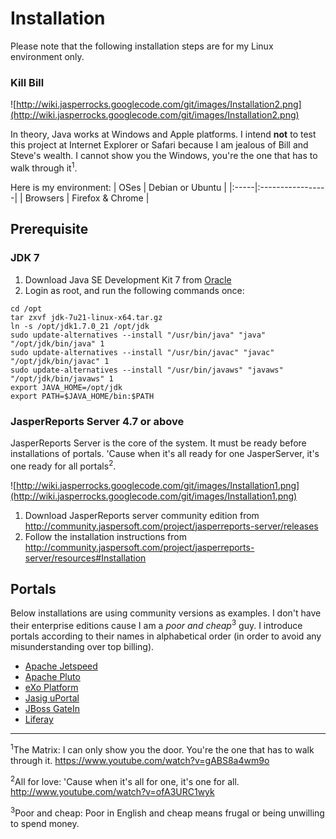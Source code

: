 # Installation #
Please note that the following installation steps are for my Linux environment only.


### Kill Bill ###
![http://wiki.jasperrocks.googlecode.com/git/images/Installation2.png](http://wiki.jasperrocks.googlecode.com/git/images/Installation2.png)

In theory, Java works at Windows and Apple platforms. I intend **not** to test this project at Internet Explorer or Safari because I am jealous of Bill and Steve's wealth. I cannot show you the Windows,  you're the one that has to walk through it<sup>1</sup>.

Here is my environment:
| OSes | Debian or Ubuntu |
|:-----|:-----------------|
| Browsers | Firefox & Chrome |

## Prerequisite ##
### JDK 7 ###
  1. Download Java SE Development Kit 7 from [Oracle](http://www.oracle.com/technetwork/java/javase/downloads/index.html)
  1. Login as root, and run the following commands once:
```
cd /opt
tar zxvf jdk-7u21-linux-x64.tar.gz
ln -s /opt/jdk1.7.0_21 /opt/jdk
sudo update-alternatives --install "/usr/bin/java" "java" "/opt/jdk/bin/java" 1
sudo update-alternatives --install "/usr/bin/javac" "javac" "/opt/jdk/bin/javac" 1 
sudo update-alternatives --install "/usr/bin/javaws" "javaws" "/opt/jdk/bin/javaws" 1
export JAVA_HOME=/opt/jdk
export PATH=$JAVA_HOME/bin:$PATH
```

### JasperReports Server 4.7 or above ###
JasperReports Server is the core of the system. It must be ready before installations of portals. 'Cause when it's all ready for one JasperServer, it's one ready for all portals<sup>2</sup>.


![http://wiki.jasperrocks.googlecode.com/git/images/Installation1.png](http://wiki.jasperrocks.googlecode.com/git/images/Installation1.png)
  1. Download JasperReports server community edition from http://community.jaspersoft.com/project/jasperreports-server/releases
  1. Follow the installation instructions from http://community.jaspersoft.com/project/jasperreports-server/resources#Installation


## Portals ##
Below installations are using community versions as examples. I don't have their enterprise editions cause I am a _poor and cheap_<sup>3</sup> guy.
I introduce portals according to their names in alphabetical order (in order to avoid any misunderstanding over top billing).
  * [Apache Jetspeed](Jetspeed.md)
  * [Apache Pluto](Pluto.md)
  * [eXo Platform](eXo.md)
  * [Jasig uPortal](uPortal.md)
  * [JBoss GateIn](GateIn.md)
  * [Liferay](Liferay.md)



---

<sup>1</sup>The Matrix: I can only show you the door. You're the one that has to walk through it. https://www.youtube.com/watch?v=gABS8a4wm9o

<sup>2</sup>All for love: 'Cause when it's all for one, it's one for all. http://www.youtube.com/watch?v=ofA3URC1wyk

<sup>3</sup>Poor and cheap: Poor in English and cheap means frugal or being unwilling to spend money.